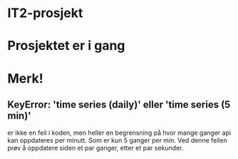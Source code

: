 # IT2-prosjekt

# Prosjektet er i gang

# Merk!
## KeyError: 'time series (daily)' eller 'time series (5 min)' 
er ikke en feil i koden, men heller en begrensning på hvor mange ganger api kan oppdateres per minutt. 
Som er kun 5 ganger per min. Ved denne feilen prøv å oppdatere siden et par ganger, etter et par sekunder. 
